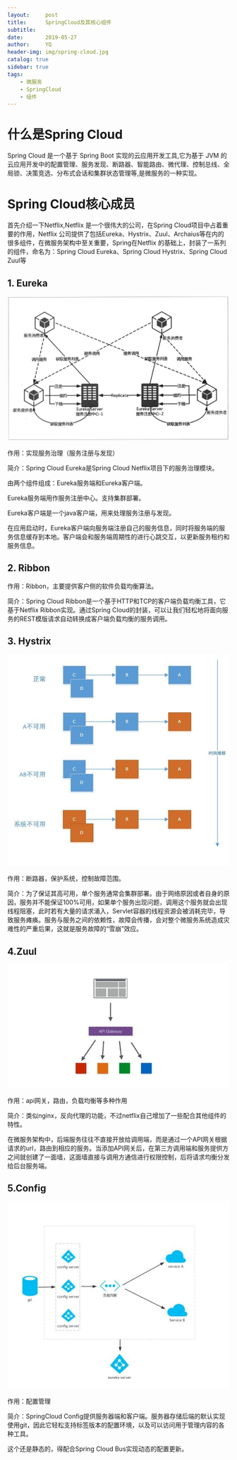 ```yaml
---
layout:     post
title:      SpringCloud及其核心组件
subtitle:   
date:       2019-05-27
author:     YQ
header-img: img/spring-cloud.jpg
catalog: true
sidebar: true
tags:
    - 微服务
    - SpringCloud
    - 组件
---
```


# 什么是Spring Cloud
Spring Cloud 是一个基于 Spring Boot 实现的云应用开发工具,它为基于 JVM 的云应用开发中的配置管理、服务发现、断路器、智能路由、微代理、控制总线、全局锁、决策竞选、分布式会话和集群状态管理等,是微服务的一种实现。

# Spring Cloud核心成员

首先介绍一下Netflix,Netflix 是一个很伟大的公司，在Spring Cloud项目中占着重要的作用，Netflix 公司提供了包括Eureka、Hystrix、Zuul、Archaius等在内的很多组件，在微服务架构中至关重要，Spring在Netflix 的基础上，封装了一系列的组件，命名为：Spring Cloud Eureka、Spring Cloud Hystrix、Spring Cloud Zuul等

## 1. Eureka

![Eureka](https://raw.githubusercontent.com/yangqi1789/yangqi1789.github.io/master/img/eureka.png)

作用：实现服务治理（服务注册与发现）

简介：Spring Cloud Eureka是Spring Cloud Netflix项目下的服务治理模块。

由两个组件组成：Eureka服务端和Eureka客户端。

Eureka服务端用作服务注册中心。支持集群部署。

Eureka客户端是一个java客户端，用来处理服务注册与发现。

在应用启动时，Eureka客户端向服务端注册自己的服务信息，同时将服务端的服务信息缓存到本地。客户端会和服务端周期性的进行心跳交互，以更新服务租约和服务信息。

## 2. Ribbon

作用：Ribbon，主要提供客户侧的软件负载均衡算法。

简介：Spring Cloud Ribbon是一个基于HTTP和TCP的客户端负载均衡工具，它基于Netflix Ribbon实现。通过Spring Cloud的封装，可以让我们轻松地将面向服务的REST模版请求自动转换成客户端负载均衡的服务调用。

## 3. Hystrix

![Eureka](https://raw.githubusercontent.com/yangqi1789/yangqi1789.github.io/master/img/hystrix.jpg)

作用：断路器，保护系统，控制故障范围。

简介：为了保证其高可用，单个服务通常会集群部署。由于网络原因或者自身的原因，服务并不能保证100%可用，如果单个服务出现问题，调用这个服务就会出现线程阻塞，此时若有大量的请求涌入，Servlet容器的线程资源会被消耗完毕，导致服务瘫痪。服务与服务之间的依赖性，故障会传播，会对整个微服务系统造成灾难性的严重后果，这就是服务故障的“雪崩”效应。

## 4.Zuul

![zuul](https://raw.githubusercontent.com/yangqi1789/yangqi1789.github.io/master/img/zuul.jpg)

作用：api网关，路由，负载均衡等多种作用

简介：类似nginx，反向代理的功能，不过netflix自己增加了一些配合其他组件的特性。

在微服务架构中，后端服务往往不直接开放给调用端，而是通过一个API网关根据请求的url，路由到相应的服务。当添加API网关后，在第三方调用端和服务提供方之间就创建了一面墙，这面墙直接与调用方通信进行权限控制，后将请求均衡分发给后台服务端。

## 5.Config

![config](https://raw.githubusercontent.com/yangqi1789/yangqi1789.github.io/master/img/config.jpg)

作用：配置管理

简介：SpringCloud Config提供服务器端和客户端。服务器存储后端的默认实现使用git，因此它轻松支持标签版本的配置环境，以及可以访问用于管理内容的各种工具。

这个还是静态的，得配合Spring Cloud Bus实现动态的配置更新。



